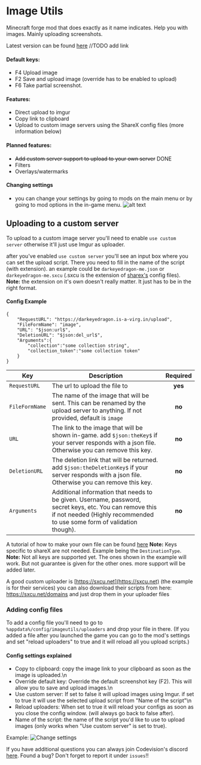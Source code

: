 # Image Utils
Minecraft forge mod that does exactly as it name indicates. Help you with images. Mainly uploading screenshots.

Latest version can be found [here]() //TODO add link

#### Default keys:
- F4 Upload image
- F2 Save and upload image (override has to be enabled to upload)
- F6 Take partial screenshot.

#### Features:
- Direct upload to imgur
- Copy link to clipboard
- Upload to custom image servers using the ShareX config files (more information below)


#### Planned features:
- ~~Add custom server support to upload to your own server~~ DONE
- Filters
- Overlays/watermarks

#### Changing settings
- you can change your settings by going to mods on the main menu or by going to mod options in the in-game menu.
![alt text](https://darkeyedragon.me/images/tut1.png "change settings")
## Uploading to a custom server
To upload to a custom image server you'll need to enable `use custom server` otherwise it'll just use Imgur as uploader.

after you've enabled `use custom server` you'll see an input box where you can set the upload script. There you need to fill in the name of the script (with extension).
an example could be `darkeyedragon-me.json` or `darkeyedragon-me.sxcu` (.sxcu is the extension of [sharex's](https://getsharex.com) config files).
**Note:** the extension on it's own doesn't really matter. It just has to be in the right format.

#### Config Example
```
{
    "RequestURL": "https://darkeyedragon.is-a-virg.in/upload",
    "FileFormName": "image",
    "URL": "$json:url$",
    "DeletionURL": "$json:del_url$",
	"Arguments":{
		"collection":"some collection string",
		"collection_token":"some collection token"
	}
}
```
| Key        | Description           | Required  |
|---|-------------| :-----:|
| `RequestURL`      | The url to upload the file to | **yes** |
| `FileFormName`      | The name of the image that will be sent. This can be renamed by the upload server to anything. If not provided, default is `image`     |   **no** |
| `URL` | The link to the image that will be shown in-game. add `$json:theKey$` if your server responds with a json file. Otherwise you can remove this key.    |    **no** |
| `DeletionURL` | The deletion link that will be returned. add `$json:theDeletionKey$` if your server responds with a json file. Otherwise you can remove this key.    |    **no** |
| `Arguments` | Additional information that needs to be given. Username, password, secret keys, etc. You can remove this if not needed (Highly recommended to use some form of validation though).    |    **no** |

A tutorial of how to make your own file can be found [here](https://getsharex.com/docs/custom-uploader)
**Note:** Keys specific to shareX are not needed. Example being the `DestinationType`.
**Note:** Not all keys are supported yet. The ones shown in the example will work. But not guarantee is given for the other ones.
more support will be added later.

A good custom uploader is [https://sxcu.net](https://sxcu.net) (the example is for their services)
you can also download their scripts from here: https://sxcu.net/domains and just drop them in your uploader files

### Adding config files
To add a config file you'll need to go to `%appdata%/config/imageutils/uploaders`
and drop your file in there. (If you added a file after you launched the game you can go to the mod's settings and set "reload uploaders" to true and it will reload all you upload scripts.)

#### Config settings explained
* Copy to clipboard: copy the image link to your clipboard as soon as the image is uploaded.\n
* Override default key: Override the default screenshot key (F2). This will allow you to save and upload images.\n
* Use custom server: If set to false it will upload images using Imgur. if set to true it will use the selected upload script from "Name of the script"\n
* Reload uploaders: When set to true it will reload your configs as soon as you close the config window. (will always go back to false after).
* Name of the script: the name of the script you'd like to use to upload images (only works when "Use custom server" is set to true).

Example:
![Change settings](https://darkeyedragon.me/images/tut2.png "change settings")

If you have additional questions you can always join Codevision's discord [here](https://discord.gg/yy8jwdS).
Found a bug? Don't forget to report it under `issues`!!